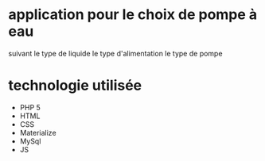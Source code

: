 # application pour le choix de pompe à eau 
suivant le type de liquide 
le type d'alimentation
le type de pompe

# technologie utilisée
* PHP 5
* HTML
* CSS
* Materialize
* MySql
* JS
